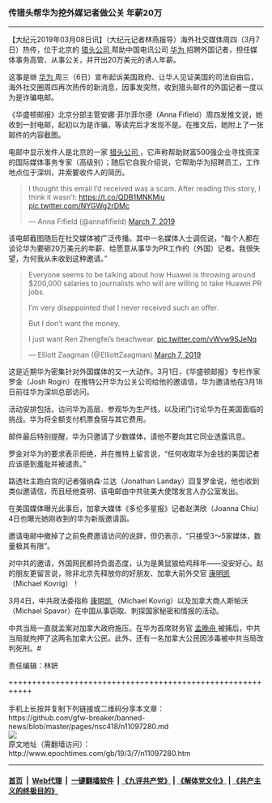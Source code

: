 ### 传猎头帮华为挖外媒记者做公关 年薪20万
------------------------

<p>
 【大纪元2019年03月08日讯】（大纪元记者林燕报导）海外社交媒体周四（3月7日）热传，位于北京的
 <a href="http://www.epochtimes.com/gb/tag/%E7%8C%8E%E5%A4%B4%E5%85%AC%E5%8F%B8.html">
  猎头公司
 </a>
 帮助中国电讯公司
 <a href="http://www.epochtimes.com/gb/tag/%E5%8D%8E%E4%B8%BA.html">
  华为
 </a>
 招聘外国记者，担任媒体事务高管、从事公关，并开出20万美元的诱人年薪。
</p>
<p>
 这事是继
 <a href="http://www.epochtimes.com/gb/tag/%E5%8D%8E%E4%B8%BA.html">
  华为
 </a>
 周三（6日）宣布起诉美国政府、让华人见证美国的司法自由后，海外社交圈周四再次热传的新消息，因事发突然，收到猎头邮件的外国记者一度以为是诈骗电邮。
</p>
<p>
 《华盛顿邮报》北京分部主管安娜·菲尔菲尔德（Anna Fifield）周四发推文说，她收到一封电邮，起初以为是诈骗，等读完后才发现不是。在推文后，她附上了一张邮件的内容截图。
</p>
<p>
 电邮中显示发件人是北京的一家
 <a href="http://www.epochtimes.com/gb/tag/%E7%8C%8E%E5%A4%B4%E5%85%AC%E5%8F%B8.html">
  猎头公司
 </a>
 ，它声称帮助财富500强企业寻找资深的国际媒体事务专家（高级别）；随后它自我介绍说，它帮助华为招聘员工，工作地点位于深圳，并索要收件人的简历。
</p>
<p>
</p>
<blockquote class="twitter-tweet" data-lang="en">
 <p dir="ltr" lang="en">
  I thought this email I’d received was a scam. After reading this story, I think it wasn’t:
  <a href="https://t.co/QDB1MNKMju">
   https://t.co/QDB1MNKMju
  </a>
  <a href="https://t.co/NYGWg2rDMc">
   pic.twitter.com/NYGWg2rDMc
  </a>
 </p>
 <p>
  — Anna Fifield (@annafifield)
  <a href="https://twitter.com/annafifield/status/1103534271044771840?ref_src=twsrc%5Etfw">
   March 7, 2019
  </a>
 </p>
</blockquote>
<p>
 <p>
  该电邮截图随后在社交媒体被广泛传播。其中一名媒体人士调侃说，“每个人都在谈论华为要砸20万美元的年薪、给愿意从事华为PR工作的（外国）记者。我很失望，为何我从未收到这种邀请。”
 </p>
</p>
<p>
</p>
<blockquote class="twitter-tweet" data-lang="en">
 <p dir="ltr" lang="en">
  Everyone seems to be talking about how Huawei is throwing around $200,000 salaries to journalists who will are willing to take Huawei PR jobs.
 </p>
 <p>
  I’m very disappointed that I never received such an offer.
 </p>
 <p>
  But I don’t want the money.
 </p>
 <p>
  I just want Ren Zhengfei’s beachwear.
  <a href="https://t.co/vWvw9SJeNq">
   pic.twitter.com/vWvw9SJeNq
  </a>
 </p>
 <p>
  — Elliott Zaagman (@ElliottZaagman)
  <a href="https://twitter.com/ElliottZaagman/status/1103570659555332096?ref_src=twsrc%5Etfw">
   March 7, 2019
  </a>
 </p>
</blockquote>
<p>
 <p>
  这是近期华为密集针对外国媒体的又一大动作。3月1日，《华盛顿邮报》专栏作家罗金（Josh Rogin）在推特公开华为公关公司给他的邀请信，华为邀请他在3月18日前往华为深圳总部访问。
 </p>
 <p>
  活动安排包括，访问华为高层、参观华为生产线，以及闭门讨论华为在美国面临的挑战。华为将全额支付机票食宿与其它费用。
 </p>
 <p>
  邮件最后特别提醒，华为只邀请了少数媒体，请他不要向其它同业透露讯息。
 </p>
 <p>
  罗金对华为的要求表示拒绝，并在推特上留言说，“任何收取华为金钱的美国记者应该感到羞耻并被谴责。”
 </p>
 <p>
  路透社主跑白宫的记者强纳森·兰达（Jonathan Landay）回复罗金说，他也收到类似邀请信，而且经他查明、该电邮由中共驻美大使馆发言人办公室发出。
 </p>
 <p>
  在美国媒体曝光此事后，加拿大媒体《多伦多星报》记者赵淇欣（Joanna Chiu）4日也曝光她刚收到的华为新版邀请函。
 </p>
 <p>
  邀请电邮中撤掉了之前免费邀请访问的说辞，但仍表示，“只接受3～5家媒体，数量极其有限”。
 </p>
 <p>
  对中共的邀请，外国网民都持负面态度，认为是黄鼠狼给鸡拜年——没安好心。赵的朋友更留言说，除非北京先释放你的好朋友、加拿大前外交官
  <a href="http://www.epochtimes.com/gb/tag/%E5%BA%B7%E6%98%8E%E5%87%AF.html">
   康明凯
  </a>
  （Michael Kovrig）！
 </p>
 <p>
  3月4日，中共政法委指称
  <a href="http://www.epochtimes.com/gb/tag/%E5%BA%B7%E6%98%8E%E5%87%AF.html">
   康明凯
  </a>
  （Michael Kovrig）以及加拿大商人斯帕沃（Michael Spavor）在中国从事窃取、刺探国家秘密和情报的活动。
 </p>
 <p>
  中共当局一直就孟案对加拿大政府施压。在华为首席财务官
  <a href="http://www.epochtimes.com/gb/tag/%E5%AD%9F%E6%99%9A%E8%88%9F.html">
   孟晚舟
  </a>
  被捕后，中共当局就拘押了这两名加拿大公民。此外，还有一名加拿大公民因涉毒被中共当局改判死刑。#
 </p>
 <p>
  责任编辑：林妍
 </p>
</p>
+++++++++++++++++++++++++++++++++++++++++++++++++++++++++++<br/><br/>
手机上长按并复制下列链接或二维码分享本文章：<br/>
https://github.com/gfw-breaker/banned-news/blob/master/pages/nsc418/n11097280.md <br/>
<a href='https://github.com/gfw-breaker/banned-news/blob/master/pages/nsc418/n11097280.md'><img src='https://github.com/gfw-breaker/banned-news/blob/master/pages/nsc418/n11097280.md.png'/></a> <br/>
原文地址（需翻墙访问）：http://www.epochtimes.com/gb/19/3/7/n11097280.htm


------------------------
#### [首页](https://github.com/gfw-breaker/banned-news/blob/master/README.md) &nbsp;|&nbsp; [Web代理](https://github.com/labour-camp/helloworld) &nbsp;|&nbsp; [一键翻墙软件](https://github.com/gfw-breaker/nogfw/blob/master/README.md) &nbsp;| [《九评共产党》](https://github.com/gfw-breaker/9ping.md/blob/master/README.md#九评之一评共产党是什么) | [《解体党文化》](https://github.com/gfw-breaker/jtdwh.md/blob/master/README.md) | [《共产主义的终极目的》](https://github.com/gfw-breaker/gczydzjmd.md/blob/master/README.md)

